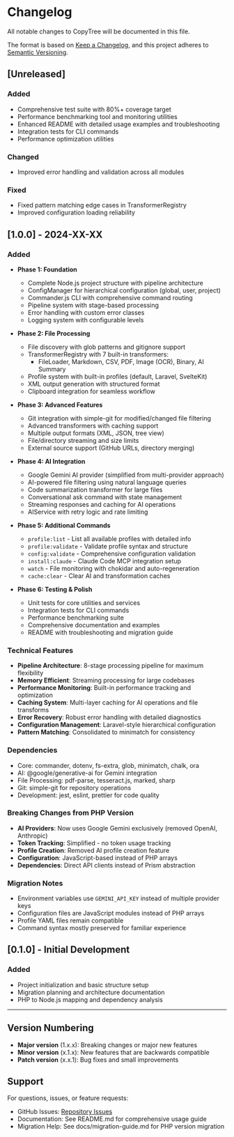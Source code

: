 # Changelog

All notable changes to CopyTree will be documented in this file.

The format is based on [Keep a Changelog](https://keepachangelog.com/en/1.0.0/),
and this project adheres to [Semantic Versioning](https://semver.org/spec/v2.0.0.html).

## [Unreleased]

### Added
- Comprehensive test suite with 80%+ coverage target
- Performance benchmarking tool and monitoring utilities
- Enhanced README with detailed usage examples and troubleshooting
- Integration tests for CLI commands
- Performance optimization utilities

### Changed
- Improved error handling and validation across all modules

### Fixed
- Fixed pattern matching edge cases in TransformerRegistry
- Improved configuration loading reliability

## [1.0.0] - 2024-XX-XX

### Added
- **Phase 1: Foundation**
  - Complete Node.js project structure with pipeline architecture
  - ConfigManager for hierarchical configuration (global, user, project)
  - Commander.js CLI with comprehensive command routing
  - Pipeline system with stage-based processing
  - Error handling with custom error classes
  - Logging system with configurable levels

- **Phase 2: File Processing** 
  - File discovery with glob patterns and gitignore support
  - TransformerRegistry with 7 built-in transformers:
    - FileLoader, Markdown, CSV, PDF, Image (OCR), Binary, AI Summary
  - Profile system with built-in profiles (default, Laravel, SvelteKit)
  - XML output generation with structured format
  - Clipboard integration for seamless workflow

- **Phase 3: Advanced Features**
  - Git integration with simple-git for modified/changed file filtering
  - Advanced transformers with caching support
  - Multiple output formats (XML, JSON, tree view)
  - File/directory streaming and size limits
  - External source support (GitHub URLs, directory merging)

- **Phase 4: AI Integration**
  - Google Gemini AI provider (simplified from multi-provider approach)
  - AI-powered file filtering using natural language queries
  - Code summarization transformer for large files
  - Conversational ask command with state management
  - Streaming responses and caching for AI operations
  - AIService with retry logic and rate limiting

- **Phase 5: Additional Commands**
  - `profile:list` - List all available profiles with detailed info
  - `profile:validate` - Validate profile syntax and structure
  - `config:validate` - Comprehensive configuration validation
  - `install:claude` - Claude Code MCP integration setup
  - `watch` - File monitoring with chokidar and auto-regeneration
  - `cache:clear` - Clear AI and transformation caches

- **Phase 6: Testing & Polish**
  - Unit tests for core utilities and services
  - Integration tests for CLI commands
  - Performance benchmarking suite
  - Comprehensive documentation and examples
  - README with troubleshooting and migration guide

### Technical Features
- **Pipeline Architecture**: 8-stage processing pipeline for maximum flexibility
- **Memory Efficient**: Streaming processing for large codebases
- **Performance Monitoring**: Built-in performance tracking and optimization
- **Caching System**: Multi-layer caching for AI operations and file transforms
- **Error Recovery**: Robust error handling with detailed diagnostics
- **Configuration Management**: Laravel-style hierarchical configuration
- **Pattern Matching**: Consolidated to minimatch for consistency

### Dependencies
- Core: commander, dotenv, fs-extra, glob, minimatch, chalk, ora
- AI: @google/generative-ai for Gemini integration
- File Processing: pdf-parse, tesseract.js, marked, sharp
- Git: simple-git for repository operations
- Development: jest, eslint, prettier for code quality

### Breaking Changes from PHP Version
- **AI Providers**: Now uses Google Gemini exclusively (removed OpenAI, Anthropic)
- **Token Tracking**: Simplified - no token usage tracking
- **Profile Creation**: Removed AI profile creation feature
- **Configuration**: JavaScript-based instead of PHP arrays
- **Dependencies**: Direct API clients instead of Prism abstraction

### Migration Notes
- Environment variables use `GEMINI_API_KEY` instead of multiple provider keys
- Configuration files are JavaScript modules instead of PHP arrays
- Profile YAML files remain compatible
- Command syntax mostly preserved for familiar experience

## [0.1.0] - Initial Development

### Added
- Project initialization and basic structure setup
- Migration planning and architecture documentation
- PHP to Node.js mapping and dependency analysis

---

## Version Numbering

- **Major version** (1.x.x): Breaking changes or major new features
- **Minor version** (x.1.x): New features that are backwards compatible  
- **Patch version** (x.x.1): Bug fixes and small improvements

## Support

For questions, issues, or feature requests:
- GitHub Issues: [Repository Issues](https://github.com/username/copytree/issues)
- Documentation: See README.md for comprehensive usage guide
- Migration Help: See docs/migration-guide.md for PHP version migration